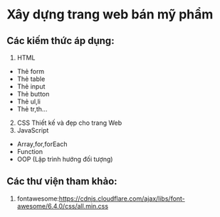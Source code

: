 # Xây dựng trang web bán mỹ phẩm

## Các kiếm thức áp dụng:
1. HTML
+ Thẻ form
+ Thẻ table
+ Thẻ input
+ Thẻ button
+ Thẻ ul,li 
+ Thẻ tr,th...
2. CSS
Thiết kế và đẹp cho trang Web
3. JavaScript
+ Array,for,forEach
+ Function
+ OOP (Lập trình hướng đối tượng)
## Các thư viện tham khảo:
1. fontawesome:https://cdnjs.cloudflare.com/ajax/libs/font-awesome/6.4.0/css/all.min.css
